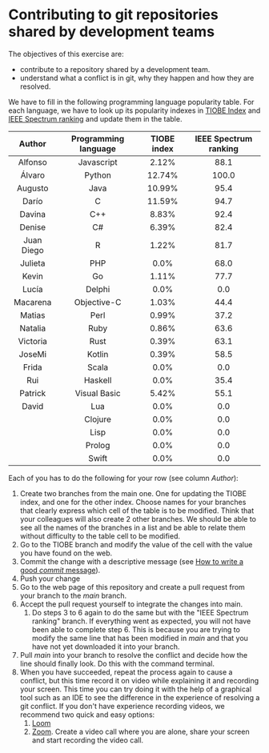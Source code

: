 # Contributing to git repositories shared by development teams

The objectives of this exercise are:

- contribute to a repository shared by a development team.
- understand what a conflict is in git, why they happen and how they are resolved.

We have to fill in the following programming language popularity table. For each language, we have to look up its popularity indexes in [TIOBE Index](https://www.tiobe.com/tiobe-index/) and [IEEE Spectrum ranking](https://spectrum.ieee.org/top-programming-languages/) and update them in the table.

|   Author   | Programming language | TIOBE index | IEEE Spectrum ranking |
|:----------:|:--------------------:|:-----------:|:---------------------:|
|  Alfonso   |      Javascript      |    2.12%    |         88.1          |
|   Álvaro   |        Python        |   12.74%    |         100.0         |
|  Augusto   |         Java         |   10.99%    |         95.4          |
|   Darío    |          C           |   11.59%    |         94.7          |
|   Davina   |         C++          |    8.83%    |         92.4          |
|   Denise   |          C#          |    6.39%    |         82.4          |
| Juan Diego |          R           |    1.22%    |         81.7          |
|  Julieta   |         PHP          |    0.0%     |         68.0          |
|   Kevin    |          Go          |    1.11%    |         77.7          |
|   Lucía    |        Delphi        |    0.0%     |          0.0          |
|  Macarena  |     Objective-C      |    1.03%    |         44.4          |
|   Matias   |         Perl         |    0.99%    |         37.2          |
|  Natalia   |         Ruby         |    0.86%    |         63.6          |
|  Victoria  |         Rust         |    0.39%    |         63.1          |
|   JoseMi   |        Kotlin        |    0.39%    |         58.5          |
|   Frida    |        Scala         |    0.0%     |          0.0          |
|    Rui     |       Haskell        |    0.0%     |          35.4         |
|  Patrick   |     Visual Basic     |    5.42%     |         55.1         |
|   David    |         Lua          |    0.0%     |          0.0          |
|            |       Clojure        |    0.0%     |          0.0          |
|            |         Lisp         |    0.0%     |          0.0          |
|            |        Prolog        |    0.0%     |          0.0          |
|            |        Swift         |    0.0%     |          0.0          |

Each of you has to do the following for your row (see column _Author_):

1. Create two branches from the main one. One for updating the TIOBE index, and one for the other index. Choose names for your branches that clearly express which cell of the table is to be modified. Think that your colleagues will also create 2 other branches. We should be able to see all the names of the branches in a list and be able to relate them without difficulty to the table cell to be modified.
2. Go to the TIOBE branch and modify the value of the cell with the value you have found on the web.
3. Commit the change with a descriptive message (see [How to write a good _commit_ message](https://cbea.ms/git-commit/)).
4. Push your change
5. Go to the web page of this repository and create a pull request from your branch to the _main_ branch.
6. Accept the pull request yourself to integrate the changes into main.
   1. Do steps 3 to 6 again to do the same but with the "IEEE Spectrum ranking" branch. If everything went as expected, you will not have been able to complete step 6. This is because you are trying to modify the same line that has been modified in _main_ and that you have not yet downloaded it into your branch.
7. Pull _main_ into your branch to resolve the conflict and decide how the line should finally look. Do this with the command terminal.
8. When you have succeeded, repeat the process again to cause a conflict, but this time record it on video while explaining it and recording your screen. This time you can try doing it with the help of a graphical tool such as an IDE to see the difference in the experience of resolving a git conflict. If you don't have experience recording videos, we recommend two quick and easy options:
   1. [Loom](https://www.loom.com/)
   2. [Zoom](https://zoom.us/). Create a video call where you are alone, share your screen and start recording the video call.

